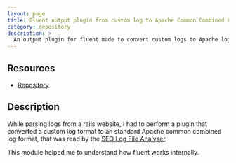 ```yaml
---
layout: page
title: Fluent output plugin from custom log to Apache Common Combined Log format
category: repository
description: >
  An output plugin for fluent made to convert custom logs to Apache log format
---
```


## Resources

* [Repository](https://github.com/jmoratilla/fluent-plugin-out-apache-log-format)

## Description

While parsing logs from a rails website, I had to perform a plugin that converted a custom log format to an standard Apache common combined log format, that was read by the [SEO Log File Analyser](https://www.screamingfrog.co.uk/log-file-analyser/).

This module helped me to understand how fluent works internally.  
